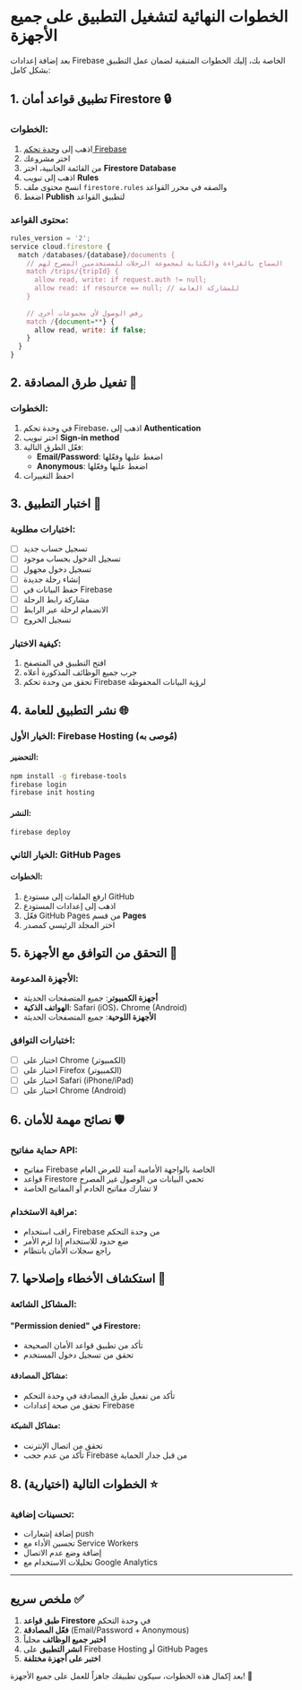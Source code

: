 # الخطوات النهائية لتشغيل التطبيق على جميع الأجهزة

بعد إضافة إعدادات Firebase الخاصة بك، إليك الخطوات المتبقية لضمان عمل التطبيق بشكل كامل:

## 1. تطبيق قواعد أمان Firestore 🔒

### الخطوات:
1. اذهب إلى [وحدة تحكم Firebase](https://console.firebase.google.com/)
2. اختر مشروعك
3. من القائمة الجانبية، اختر **Firestore Database**
4. اذهب إلى تبويب **Rules**
5. انسخ محتوى ملف `firestore.rules` والصقه في محرر القواعد
6. اضغط **Publish** لتطبيق القواعد

### محتوى القواعد:
```javascript
rules_version = '2';
service cloud.firestore {
  match /databases/{database}/documents {
    // السماح بالقراءة والكتابة لمجموعة الرحلات للمستخدمين المصرح لهم
    match /trips/{tripId} {
      allow read, write: if request.auth != null;
      allow read: if resource == null; // للمشاركة العامة
    }
    
    // رفض الوصول لأي مجموعات أخرى
    match /{document=**} {
      allow read, write: if false;
    }
  }
}
```

## 2. تفعيل طرق المصادقة 🔐

### الخطوات:
1. في وحدة تحكم Firebase، اذهب إلى **Authentication**
2. اختر تبويب **Sign-in method**
3. فعّل الطرق التالية:
   - **Email/Password**: اضغط عليها وفعّلها
   - **Anonymous**: اضغط عليها وفعّلها
4. احفظ التغييرات

## 3. اختبار التطبيق 🧪

### اختبارات مطلوبة:
- [ ] تسجيل حساب جديد
- [ ] تسجيل الدخول بحساب موجود
- [ ] تسجيل دخول مجهول
- [ ] إنشاء رحلة جديدة
- [ ] حفظ البيانات في Firebase
- [ ] مشاركة رابط الرحلة
- [ ] الانضمام لرحلة عبر الرابط
- [ ] تسجيل الخروج

### كيفية الاختبار:
1. افتح التطبيق في المتصفح
2. جرب جميع الوظائف المذكورة أعلاه
3. تحقق من وحدة تحكم Firebase لرؤية البيانات المحفوظة

## 4. نشر التطبيق للعامة 🌐

### الخيار الأول: Firebase Hosting (مُوصى به)

#### التحضير:
```bash
npm install -g firebase-tools
firebase login
firebase init hosting
```

#### النشر:
```bash
firebase deploy
```

### الخيار الثاني: GitHub Pages

#### الخطوات:
1. ارفع الملفات إلى مستودع GitHub
2. اذهب إلى إعدادات المستودع
3. فعّل GitHub Pages من قسم **Pages**
4. اختر المجلد الرئيسي كمصدر

## 5. التحقق من التوافق مع الأجهزة 📱

### الأجهزة المدعومة:
- **أجهزة الكمبيوتر**: جميع المتصفحات الحديثة
- **الهواتف الذكية**: Safari (iOS)، Chrome (Android)
- **الأجهزة اللوحية**: جميع المتصفحات الحديثة

### اختبارات التوافق:
- [ ] اختبار على Chrome (الكمبيوتر)
- [ ] اختبار على Firefox (الكمبيوتر)
- [ ] اختبار على Safari (iPhone/iPad)
- [ ] اختبار على Chrome (Android)

## 6. نصائح مهمة للأمان 🛡️

### حماية مفاتيح API:
- مفاتيح Firebase الخاصة بالواجهة الأمامية آمنة للعرض العام
- قواعد Firestore تحمي البيانات من الوصول غير المصرح
- لا تشارك مفاتيح الخادم أو المفاتيح الخاصة

### مراقبة الاستخدام:
- راقب استخدام Firebase من وحدة التحكم
- ضع حدود للاستخدام إذا لزم الأمر
- راجع سجلات الأمان بانتظام

## 7. استكشاف الأخطاء وإصلاحها 🔧

### المشاكل الشائعة:

#### "Permission denied" في Firestore:
- تأكد من تطبيق قواعد الأمان الصحيحة
- تحقق من تسجيل دخول المستخدم

#### مشاكل المصادقة:
- تأكد من تفعيل طرق المصادقة في وحدة التحكم
- تحقق من صحة إعدادات Firebase

#### مشاكل الشبكة:
- تحقق من اتصال الإنترنت
- تأكد من عدم حجب Firebase من قبل جدار الحماية

## 8. الخطوات التالية (اختيارية) ⭐

### تحسينات إضافية:
- إضافة إشعارات push
- تحسين الأداء مع Service Workers
- إضافة وضع عدم الاتصال
- تحليلات الاستخدام مع Google Analytics

---

## ملخص سريع ✅

1. **طبق قواعد Firestore** في وحدة التحكم
2. **فعّل المصادقة** (Email/Password + Anonymous)
3. **اختبر جميع الوظائف** محلياً
4. **انشر التطبيق** على Firebase Hosting أو GitHub Pages
5. **اختبر على أجهزة مختلفة**

بعد إكمال هذه الخطوات، سيكون تطبيقك جاهزاً للعمل على جميع الأجهزة! 🎉